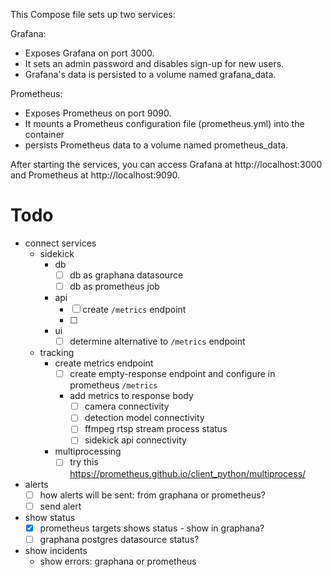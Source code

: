 This Compose file sets up two services:

Grafana: 
- Exposes Grafana on port 3000.
- It sets an admin password and disables sign-up for new users. 
- Grafana's data is persisted to a volume named grafana_data.

Prometheus: 
- Exposes Prometheus on port 9090. 
- It mounts a Prometheus configuration file (prometheus.yml) into the container
- persists Prometheus data to a volume named prometheus_data.

After starting the services, you can access Grafana at http://localhost:3000 and Prometheus at http://localhost:9090.

# Todo
- connect services
  - sidekick
    - db
      - [ ] db as graphana datasource
      - [ ] db as prometheus job
    - api
      - [ ] create `/metrics` endpoint
      - [ ]
    - ui
      - [ ] determine alternative to `/metrics` endpoint
  - tracking
    - create metrics endpoint
      - [ ] create empty-response endpoint and configure in prometheus `/metrics`
      - add metrics to response body
        - [ ] camera connectivity
        - [ ] detection model connectivity
        - [ ] ffmpeg rtsp stream process status
        - [ ] sidekick api connectivity
    - multiprocessing
      - [ ] try this https://prometheus.github.io/client_python/multiprocess/
- alerts
  - [ ] how alerts will be sent: from graphana or prometheus?
  - [ ] send alert
- show status
  - [x] prometheus targets shows status - show in graphana?
  - [ ] graphana postgres datasource status?
- show incidents
  - show errors: graphana or prometheus
